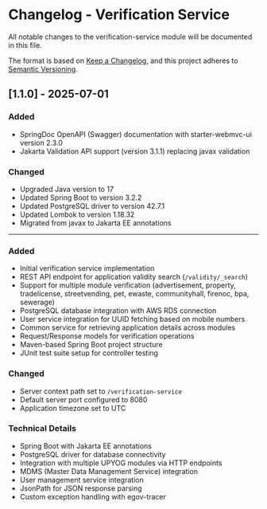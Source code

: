 # Changelog - Verification Service

All notable changes to the verification-service module will be documented in this file.

The format is based on [Keep a Changelog](https://keepachangelog.com/en/1.0.0/),
and this project adheres to [Semantic Versioning](https://semver.org/spec/v2.0.0.html).

## [1.1.0] - 2025-07-01

### Added
- SpringDoc OpenAPI (Swagger) documentation with starter-webmvc-ui version 2.3.0
- Jakarta Validation API support (version 3.1.1) replacing javax validation

### Changed
- Upgraded Java version to 17
- Updated Spring Boot to version 3.2.2
- Updated PostgreSQL driver to version 42.7.1
- Updated Lombok to version 1.18.32
- Migrated from javax to Jakarta EE annotations

---



### Added
- Initial verification service implementation
- REST API endpoint for application validity search (`/validity/_search`)
- Support for multiple module verification (advertisement, property, tradelicense, streetvending, pet, ewaste, communityhall, firenoc, bpa, sewerage)
- PostgreSQL database integration with AWS RDS connection
- User service integration for UUID fetching based on mobile numbers
- Common service for retrieving application details across modules
- Request/Response models for verification operations
- Maven-based Spring Boot project structure
- JUnit test suite setup for controller testing

### Changed
- Server context path set to `/verification-service`
- Default server port configured to 8080
- Application timezone set to UTC

### Technical Details
- Spring Boot with Jakarta EE annotations
- PostgreSQL driver for database connectivity
- Integration with multiple UPYOG modules via HTTP endpoints
- MDMS (Master Data Management Service) integration
- User management service integration
- JsonPath for JSON response parsing
- Custom exception handling with egov-tracer